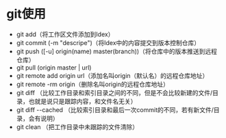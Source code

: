 # git使用



- git add（将工作区文件添加到Idex）
- git commit (-m "descripe")（将Idex中的内容提交到版本控制仓库）
- git push ([-u] origin(name) master(branch))（将仓库中的版本推送到远程仓库）
- git pull (origin master | url)
- git remote add origin url（添加名叫origin（默认名）的远程仓库地址）
- git remote -rm origin（删除名叫origin的远程仓库地址）
- git diff （比较工作目录和索引目录之间的不同，但是不会比较新建的文件/目录，也就是说只是跟踪内容，和文件名无关）
- git diff --cached （比较索引目录和最后一次commit的不同，若有新文件/目录，会有说明）
- git clean （把工作目录中未跟踪的文件清除）
